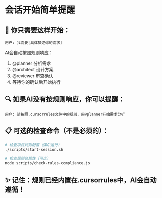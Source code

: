 # 会话开始简单提醒

## 🎯 你只需要这样开始：

```
用户: 我需要[具体描述你的需求]
```

AI会自动按照规则响应：
1. @planner 分析需求
2. @architect 设计方案  
3. @reviewer 审查确认
4. 等待你的确认后开始执行

## 🔍 如果AI没有按规则响应，你可以提醒：

```
用户: 请按照.cursorrules文件中的规则，用@planner开始需求分析
```

## 📋 可选的检查命令（不是必须的）：

```bash
# 检查项目规则配置（偶尔运行）
./scripts/start-session.sh

# 检查规则合规性（可选）
node scripts/check-rules-compliance.js
```

## ✨ 记住：规则已经内置在.cursorrules中，AI会自动遵循！

